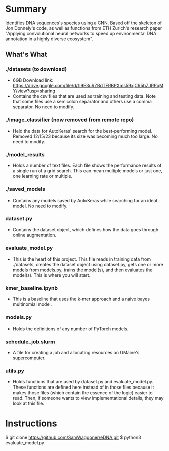 # Summary
Identifies DNA sequences's species using a CNN.
Based off the skeleton of Jon Donnely's code, as well as functions from ETH Zurich's research paper "Applying convolutional neural networks to speed up environmental DNA annotation in a highly diverse ecosystem".

## What's What
### ./datasets (to download)
- 6GB Download link: https://drive.google.com/file/d/1I9E3uRZBdTFRBPXms59xjCR5bZJRPqMY/view?usp=sharing
- Contains the csv files that are used as training and testing data. Note that some files use a semicolon separator and others use a comma separator. No need to modify.

### ./image_classifier (now removed from remote repo)
- Held the data for AutoKeras' search for the best-performing model. Removed 12/15/23 because its size was becoming much too large. No need to modify. 

### ./model_results
- Holds a number of text files. Each file shows the performance results of a single run of a grid search. This can mean multiple models or just one, one learning rate or multiple. 

### ./saved_models 
- Contains any models saved by AutoKeras while searching for an ideal model. No need to modify.

### dataset.py
- Contains the dataset object, which defines how the data goes through online augmentation.

### evaluate_model.py
- This is the heart of this project. This file reads in training data from ./datasets, creates the dataset object using dataset.py, gets one or more models from models.py, trains the model(s), and then evaluates the model(s). This is where you will start.

### kmer_baseline.ipynb
- This is a baseline that uses the k-mer approach and a naive bayes multinomial model.

### models.py
- Holds the definitions of any number of PyTorch models.

### schedule_job.slurm
- A file for creating a job and allocating resources on UMaine's supercomputer.

### utils.py
- Holds functions that are used by dataset.py and evaluate_model.py. These functions are defined here instead of in those files because it makes those files (which contain the essence of the logic) easier to read. Then, if someone wants to view implementational details, they may look at this file.

# Instructions
$ git clone https://github.com/SamWaggoner/eDNA.git
$ python3 evaluate_model.py
